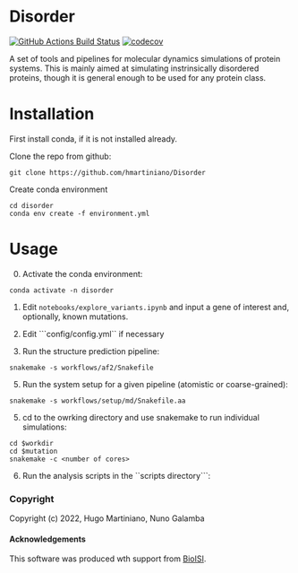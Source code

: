 Disorder
==============================
[//]: # (Badges)
[![GitHub Actions Build Status](https://github.com/REPLACE_WITH_OWNER_ACCOUNT/disorder/workflows/CI/badge.svg)](https://github.com/REPLACE_WITH_OWNER_ACCOUNT/disorder/actions?query=workflow%3ACI)
[![codecov](https://codecov.io/gh/REPLACE_WITH_OWNER_ACCOUNT/disorder/branch/master/graph/badge.svg)](https://codecov.io/gh/REPLACE_WITH_OWNER_ACCOUNT/disorder/branch/master)


A set of tools and pipelines for molecular dynamics simulations of protein systems.
This is mainly aimed at simulating instrinsically disordered proteins, though it is general enough to be used for any protein class.


Installation
============

First install conda, if it is not installed already.

Clone the repo from github:

```
git clone https://github.com/hmartiniano/Disorder
```

Create conda environment

```
cd disorder
conda env create -f environment.yml
```

Usage
=====

0. Activate the conda environment:
```
conda activate -n disorder 
```

1. Edit `notebooks/explore_variants.ipynb` and input a gene of interest and, optionally, known mutations.

2. Edit ```config/config.yml`` if necessary

3. Run the structure prediction pipeline:
```
snakemake -s workflows/af2/Snakefile 
```

5. Run the system setup for a given pipeline (atomistic or coarse-grained):
```
snakemake -s workflows/setup/md/Snakefile.aa 
```

5. cd to the owrking directory and use snakemake to run individual simulations:
```
cd $workdir 
cd $mutation
snakemake -c <number of cores>
```

6. Run the analysis scripts in the ``scripts directory```:


### Copyright

Copyright (c) 2022, Hugo Martiniano, Nuno Galamba


#### Acknowledgements
 
This software was produced wth support from [BioISI](htts://bioisi.pt).
